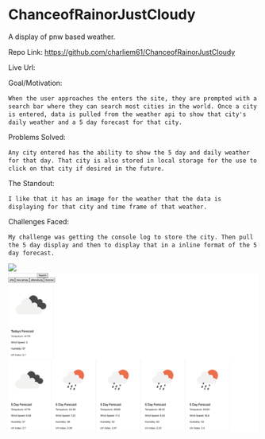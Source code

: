 # ChanceofRainorJustCloudy
A display of pnw based weather. 


Repo Link: https://github.com/charliem61/ChanceofRainorJustCloudy

Live Url: 


Goal/Motivation:

    
    When the user approaches the enters the site, they are prompted with a search bar where they can search most cities in the world. Once a city is entered, data is pulled from the weather api to show that city's daily weather and a 5 day forecast for that city.


Problems Solved:
 
    Any city entered has the ability to show the 5 day and daily weather for that day. That city is also stored in local storage for the use to click on that city if desired in the future.

The Standout:

    I like that it has an image for the weather that the data is displaying for that city and time frame of that weather. 
    

Challenges Faced:

    My challenge was getting the console log to store the city. Then pull the 5 day display and then to display that in a inline format of the 5 day forecast. 

<img src="Screen Shot 2022-03-11 at 11.56.03 AM.png">

<img src="imgs/screencapture-127-0-0-1-5501-2022-03-11-11_56_40.png">

